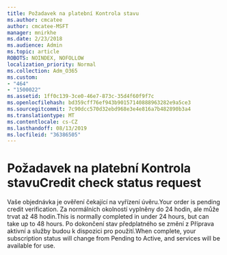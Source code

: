 ```yaml
---
title: Požadavek na platební Kontrola stavu
ms.author: cmcatee
author: cmcatee-MSFT
manager: mnirkhe
ms.date: 2/23/2018
ms.audience: Admin
ms.topic: article
ROBOTS: NOINDEX, NOFOLLOW
localization_priority: Normal
ms.collection: Adm_O365
ms.custom:
- "464"
- "1500022"
ms.assetid: 1ff0c139-3ce0-46e7-873c-35d4f60f9f7c
ms.openlocfilehash: bd359cff76ef943b90157140888963282e9a5ce3
ms.sourcegitcommit: 7c90dcc570d32ebd968e3e4e816a7b482890b3a4
ms.translationtype: MT
ms.contentlocale: cs-CZ
ms.lasthandoff: 08/13/2019
ms.locfileid: "36386505"
---
```

# <a name="credit-check-status-request"></a><span data-ttu-id="0baf7-102">Požadavek na platební Kontrola stavu</span><span class="sxs-lookup"><span data-stu-id="0baf7-102">Credit check status request</span></span>

<span data-ttu-id="0baf7-103">Vaše objednávka je ověření čekající na vyřízení úvěru.</span><span class="sxs-lookup"><span data-stu-id="0baf7-103">Your order is pending credit verification.</span></span> <span data-ttu-id="0baf7-104">Za normálních okolností vyplněny do 24 hodin, ale může trvat až 48 hodin.</span><span class="sxs-lookup"><span data-stu-id="0baf7-104">This is normally completed in under 24 hours, but can take up to 48 hours.</span></span> <span data-ttu-id="0baf7-105">Po dokončení stav předplatného se změní z Příprava aktivní a služby budou k dispozici pro použití.</span><span class="sxs-lookup"><span data-stu-id="0baf7-105">When complete, your subscription status will change from Pending to Active, and services will be available for use.</span></span>